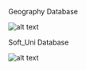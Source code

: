 Geography Database

![alt text](https://github.com/CrystallizedSnowflakes/SQL-SoftUni/blob/main/Schemas/Geography_DB.jpg)




Soft_Uni Database

![alt text](https://github.com/CrystallizedSnowflakes/SQL-SoftUni/blob/main/Schemas/Soft_Uni_DB.jpg)